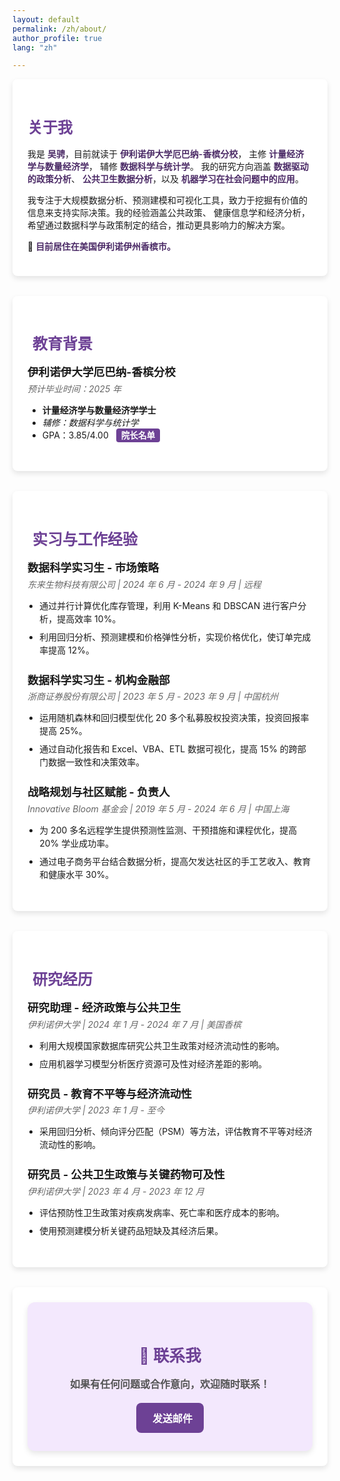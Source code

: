 ```yaml
---
layout: default
permalink: /zh/about/
author_profile: true
lang: "zh"

---
```


<style>
/* 页面整体样式 */
.page-content {
  background: #f3e8fd;
  padding: 2rem;
}

/* 容器样式 */
.section-container {
  background: white;
  padding: 1.5rem;
  border-radius: 8px;
  box-shadow: 0 4px 8px rgba(0,0,0,0.1);
  margin-bottom: 2rem;
}

/* 标题样式 */
.section-header {
  font-size: 1.5rem;
  font-weight: bold;
  color: #6d4195;
  margin-bottom: 1rem;
  display: flex;
  align-items: center;
}

.section-header i {
  margin-right: 8px;
}

/* 各部分间距 */
.entry {
  margin-bottom: 1.5rem;
}

/* 经验标题 */
.entry-title {
  font-size: 1.1rem;
  font-weight: bold;
  margin-bottom: 0.3rem;
}

/* 机构与时间 */
.entry-details {
  color: #666;
  font-style: italic;
  margin-bottom: 0.5rem;
}

/* 列表样式 */
.entry-content ul {
  padding-left: 1.2rem;
}

.entry-content li {
  margin-bottom: 0.5rem;
  line-height: 1.5;
}

/* GPA 标注 */
.gpa-badge {
  background: #6d4195;
  color: white;
  padding: 3px 8px;
  font-size: 0.85rem;
  border-radius: 4px;
  margin-left: 8px;
  font-weight: bold;
}

/* 联系方式 */
.contact-section {
  text-align: center;
  font-size: 1.1rem;
  font-weight: bold;
  color: #6d4195;
}

/* 关于我的关键字高亮 */
.about-text {
  color: #4b2a66;
  font-weight: 600;
}
</style>

<div class="section-container">
  <h2 class="section-header">关于我</h2>
  <p>
    我是 <span class="about-text">吴骋</span>，目前就读于 
    <span class="about-text">伊利诺伊大学厄巴纳-香槟分校</span>， 
    主修 <span class="about-text">计量经济学与数量经济学</span>， 
    辅修 <span class="about-text">数据科学与统计学</span>。 
    我的研究方向涵盖 <span class="about-text">数据驱动的政策分析</span>、 
    <span class="about-text">公共卫生数据分析</span>，以及 
    <span class="about-text">机器学习在社会问题中的应用</span>。
  </p>
  
  <p>
    我专注于大规模数据分析、预测建模和可视化工具，致力于挖掘有价值的信息来支持实际决策。我的经验涵盖公共政策、 
    健康信息学和经济分析，希望通过数据科学与政策制定的结合，推动更具影响力的解决方案。
  </p>

  <p>📍 <span class="about-text">目前居住在美国伊利诺伊州香槟市。</span></p>
</div>

<div class="section-container">
  <h2 class="section-header"><i class="fas fa-graduation-cap"></i> 教育背景</h2>
  <div class="entry">
    <div class="entry-title">伊利诺伊大学厄巴纳-香槟分校</div>
    <div class="entry-details">预计毕业时间：2025 年</div>
    <ul>
      <li><strong>计量经济学与数量经济学学士</strong></li>
      <li><em>辅修：数据科学与统计学</em></li>
      <li>GPA：3.85/4.00 <span class="gpa-badge">院长名单</span></li>
    </ul>
  </div>
</div>

<div class="section-container">
  <h2 class="section-header"><i class="fas fa-briefcase"></i> 实习与工作经验</h2>
  
  <div class="entry">
    <div class="entry-title">数据科学实习生 - 市场策略</div>
    <div class="entry-details">东来生物科技有限公司 | 2024 年 6 月 - 2024 年 9 月 | 远程</div>
    <div class="entry-content">
      <ul>
        <li>通过并行计算优化库存管理，利用 K-Means 和 DBSCAN 进行客户分析，提高效率 10%。</li>
        <li>利用回归分析、预测建模和价格弹性分析，实现价格优化，使订单完成率提高 12%。</li>
      </ul>
    </div>
  </div>

  <div class="entry">
    <div class="entry-title">数据科学实习生 - 机构金融部</div>
    <div class="entry-details">浙商证券股份有限公司 | 2023 年 5 月 - 2023 年 9 月 | 中国杭州</div>
    <div class="entry-content">
      <ul>
        <li>运用随机森林和回归模型优化 20 多个私募股权投资决策，投资回报率提高 25%。</li>
        <li>通过自动化报告和 Excel、VBA、ETL 数据可视化，提高 15% 的跨部门数据一致性和决策效率。</li>
      </ul>
    </div>
  </div>

  <div class="entry">
    <div class="entry-title">战略规划与社区赋能 - 负责人</div>
    <div class="entry-details">Innovative Bloom 基金会 | 2019 年 5 月 - 2024 年 6 月 | 中国上海</div>
    <div class="entry-content">
      <ul>
        <li>为 200 多名远程学生提供预测性监测、干预措施和课程优化，提高 20% 学业成功率。</li>
        <li>通过电子商务平台结合数据分析，提高欠发达社区的手工艺收入、教育和健康水平 30%。</li>
      </ul>
    </div>
  </div>
</div>

<div class="section-container">
  <h2 class="section-header"><i class="fas fa-microscope"></i> 研究经历</h2>  

  <div class="entry">
    <div class="entry-title">研究助理 - 经济政策与公共卫生</div>
    <div class="entry-details">伊利诺伊大学 | 2024 年 1 月 - 2024 年 7 月 | 美国香槟</div>
    <div class="entry-content">
      <ul>
        <li>利用大规模国家数据库研究公共卫生政策对经济流动性的影响。</li>
        <li>应用机器学习模型分析医疗资源可及性对经济差距的影响。</li>
      </ul>
    </div>
  </div>

  <div class="entry">
    <div class="entry-title">研究员 - 教育不平等与经济流动性</div>
    <div class="entry-details">伊利诺伊大学 | 2023 年 1 月 - 至今</div>
    <div class="entry-content">
      <ul>
        <li>采用回归分析、倾向评分匹配（PSM）等方法，评估教育不平等对经济流动性的影响。</li>
      </ul>
    </div>
  </div>

  <div class="entry">
    <div class="entry-title">研究员 - 公共卫生政策与关键药物可及性</div>
    <div class="entry-details">伊利诺伊大学 | 2023 年 4 月 - 2023 年 12 月</div>
    <div class="entry-content">
      <ul>
        <li>评估预防性卫生政策对疾病发病率、死亡率和医疗成本的影响。</li>
        <li>使用预测建模分析关键药品短缺及其经济后果。</li>
      </ul>
    </div>
  </div>
</div>

<!-- 联系方式 -->
<div class="section-container contact-section">
  <div class="contact-card">
    <h2>📩 联系我</h2>
    <p>如果有任何问题或合作意向，欢迎随时联系！</p>
    <a href="mailto:datajourney.chengw@gmail.com" class="email-btn">
      <i class="fa-solid fa-envelope"></i> 发送邮件
    </a>
  </div>
</div>

<style>
/* 联系方式卡片 */
.contact-card {
  background: #f3e8fd;
  padding: 1.8rem;
  border-radius: 12px;
  box-shadow: 0 4px 10px rgba(0,0,0,0.1);
  text-align: center;
  transition: transform 0.2s, box-shadow 0.2s;
}

.contact-card:hover {
  transform: scale(1.02);
  box-shadow: 0 6px 12px rgba(0,0,0,0.15);
}

/* 文字样式 */
.contact-card h2 {
  font-size: 1.6rem;
  color: #6d4195;
  margin-bottom: 0.8rem;
}

.contact-card p {
  color: #555;
  font-size: 1rem;
  margin-bottom: 1.2rem;
}

/* 邮件按钮 */
.email-btn {
  display: inline-flex;
  align-items: center;
  gap: 8px;
  padding: 12px 18px;
  background: #6d4195;
  color: white;
  font-weight: bold;
  font-size: 1rem;
  text-decoration: none;
  border-radius: 8px;
  border: none;
  transition: background 0.3s, transform 0.2s;
}

.email-btn i {
  font-size: 1.2rem;
}

.email-btn:hover {
  background: #4b2a66;
  transform: scale(1.05);
}
</style>

